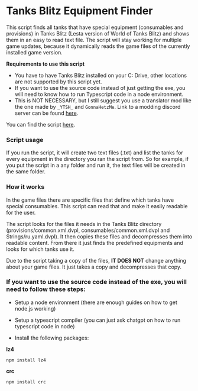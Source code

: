 # Tanks Blitz Equipment Finder

This script finds all tanks that have special equipment (consumables and provisions) in Tanks Blitz (Lesta version of World of Tanks Blitz) and shows them in an easy to read text file. 
The script will stay working for multiple game updates, because it dynamically reads the game files of the currently installed game version.


**Requirements to use this script**

- You have to have Tanks Blitz installed on your C: Drive, other locations are not supported by this script yet.
- If you want to use the source code instead of just getting the exe, you will need to know how to run Typescript code in a node environment.
- This is NOT NECESSARY, but I still suggest you use a translator mod like the one made by `_YTSH_` and  `GonnaHetzMe`. Link to a modding discord server can be found [here]((https://discord.gg/kEgTtvRdqQ)).

You can find the script [here](https://github.com/fabilhaft22/Tanks-Blitz-Equipment-Finder/releases/tag/v1.0).


### **Script usage**

If you run the script, it will create two text files (.txt) and list the tanks for every equipment in the directory you ran the script from.
So for example, if you put the script in a any folder and run it, the text files will be created in the same folder.

### **How it works**

In the game files there are specific files that define which tanks have special consumables.
This script can read that and make it easily readable for the user.

The script looks for the files it needs in the Tanks Blitz directory (provisions/common.xml.dvpl, consumables/common.xml.dvpl and Strings/ru.yaml.dvpl).
It then copies these files and decompresses them into readable content. From there it just finds the predefined equipments and looks for which tanks use it.

Due to the script taking a copy of the files, **IT DOES NOT** change anything about your game files. It just takes a copy and decompresses that copy.



### **If you want to use the source code instead of the exe, you will need to follow these steps:**

- Setup a node environment (there are enough guides on how to get node.js working)
- Setup a typescript compiler (you can just ask chatgpt on how to run typescript code in node)

- Install the following packages:
  
**lz4**
```
npm install lz4
```

**crc**
```
npm install crc
```
